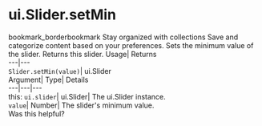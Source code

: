  
#  ui.Slider.setMin 
bookmark_borderbookmark Stay organized with collections  Save and categorize content based on your preferences.
Sets the minimum value of the slider. 
Returns this slider.
Usage| Returns  
---|---  
`Slider.setMin(value)`| ui.Slider  
Argument| Type| Details  
---|---|---  
this: `ui.slider`| ui.Slider| The ui.Slider instance.  
`value`| Number| The slider's minimum value.  
Was this helpful?

